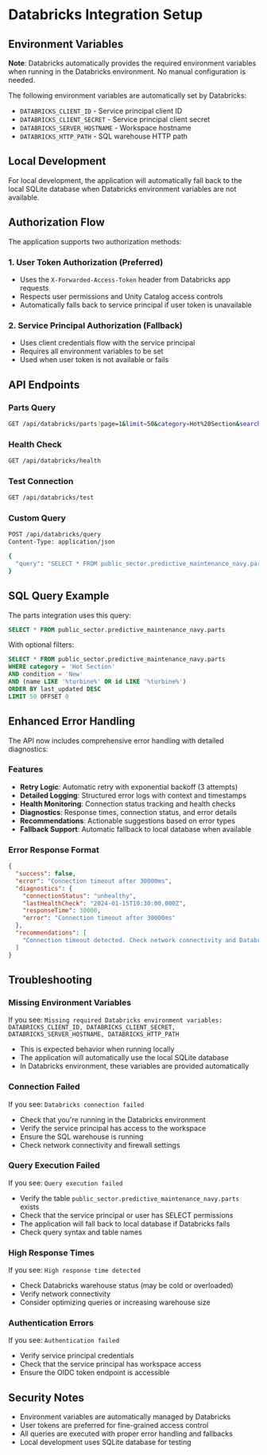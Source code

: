 # Databricks Integration Setup

## Environment Variables

**Note**: Databricks automatically provides the required environment variables when running in the Databricks environment. No manual configuration is needed.

The following environment variables are automatically set by Databricks:
- `DATABRICKS_CLIENT_ID` - Service principal client ID
- `DATABRICKS_CLIENT_SECRET` - Service principal client secret  
- `DATABRICKS_SERVER_HOSTNAME` - Workspace hostname
- `DATABRICKS_HTTP_PATH` - SQL warehouse HTTP path

## Local Development

For local development, the application will automatically fall back to the local SQLite database when Databricks environment variables are not available.

## Authorization Flow

The application supports two authorization methods:

### 1. User Token Authorization (Preferred)
- Uses the `X-Forwarded-Access-Token` header from Databricks app requests
- Respects user permissions and Unity Catalog access controls
- Automatically falls back to service principal if user token is unavailable

### 2. Service Principal Authorization (Fallback)
- Uses client credentials flow with the service principal
- Requires all environment variables to be set
- Used when user token is not available or fails

## API Endpoints

### Parts Query
```bash
GET /api/databricks/parts?page=1&limit=50&category=Hot%20Section&search=turbine
```

### Health Check
```bash
GET /api/databricks/health
```

### Test Connection
```bash
GET /api/databricks/test
```

### Custom Query
```bash
POST /api/databricks/query
Content-Type: application/json

{
  "query": "SELECT * FROM public_sector.predictive_maintenance_navy.parts LIMIT 10"
}
```

## SQL Query Example

The parts integration uses this query:
```sql
SELECT * FROM public_sector.predictive_maintenance_navy.parts
```

With optional filters:
```sql
SELECT * FROM public_sector.predictive_maintenance_navy.parts 
WHERE category = 'Hot Section' 
AND condition = 'New' 
AND (name LIKE '%turbine%' OR id LIKE '%turbine%')
ORDER BY last_updated DESC 
LIMIT 50 OFFSET 0
```

## Enhanced Error Handling

The API now includes comprehensive error handling with detailed diagnostics:

### Features
- **Retry Logic**: Automatic retry with exponential backoff (3 attempts)
- **Detailed Logging**: Structured error logs with context and timestamps
- **Health Monitoring**: Connection status tracking and health checks
- **Diagnostics**: Response times, connection status, and error details
- **Recommendations**: Actionable suggestions based on error types
- **Fallback Support**: Automatic fallback to local database when available

### Error Response Format
```json
{
  "success": false,
  "error": "Connection timeout after 30000ms",
  "diagnostics": {
    "connectionStatus": "unhealthy",
    "lastHealthCheck": "2024-01-15T10:30:00.000Z",
    "responseTime": 30000,
    "error": "Connection timeout after 30000ms"
  },
  "recommendations": [
    "Connection timeout detected. Check network connectivity and Databricks service status."
  ]
}
```

## Troubleshooting

### Missing Environment Variables
If you see: `Missing required Databricks environment variables: DATABRICKS_CLIENT_ID, DATABRICKS_CLIENT_SECRET, DATABRICKS_SERVER_HOSTNAME, DATABRICKS_HTTP_PATH`
- This is expected behavior when running locally
- The application will automatically use the local SQLite database
- In Databricks environment, these variables are provided automatically

### Connection Failed
If you see: `Databricks connection failed`
- Check that you're running in the Databricks environment
- Verify the service principal has access to the workspace
- Ensure the SQL warehouse is running
- Check network connectivity and firewall settings

### Query Execution Failed
If you see: `Query execution failed`
- Verify the table `public_sector.predictive_maintenance_navy.parts` exists
- Check that the service principal or user has SELECT permissions
- The application will fall back to local database if Databricks fails
- Check query syntax and table names

### High Response Times
If you see: `High response time detected`
- Check Databricks warehouse status (may be cold or overloaded)
- Verify network connectivity
- Consider optimizing queries or increasing warehouse size

### Authentication Errors
If you see: `Authentication failed`
- Verify service principal credentials
- Check that the service principal has workspace access
- Ensure the OIDC token endpoint is accessible

## Security Notes

- Environment variables are automatically managed by Databricks
- User tokens are preferred for fine-grained access control
- All queries are executed with proper error handling and fallbacks
- Local development uses SQLite database for testing
